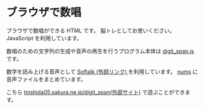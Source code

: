 # ブラウザで数唱

ブラウザで数唱ができる HTML です。
脳トレとしてお使いください。
JavaScript を利用しています。

数唱のための文字列の生成や音声の再生を行うプログラム本体は [digit_span.js](/digit_span.js) です。

数字を読み上げる音声として [Softalk (外部リンク) ](https://w.atwiki.jp/softalk/) を利用しています。
[nums](/nums) に音声ファイルをまとめています。

こちら [tnishida05.sakura.ne.jp/digit_span(外部サイト)](https://tnishida05.sakura.ne.jp/digit_span/) で遊ぶことができます。
